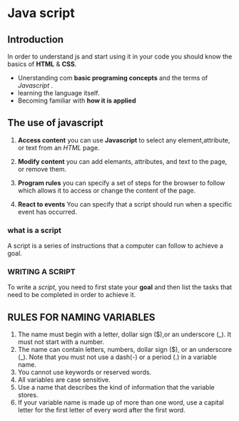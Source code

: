 # Java script

## Introduction
   In order to understand js and start using it in your code you should know the basics of **HTML** & **CSS**.

   - Unerstanding com **basic programing concepts** and the terms of _Javascript_ .
   - learning the language itself.
   - Becoming familiar with **how it is  applied**

## The use of javascript

1. **Access content**
   you can use **Javascript** to select any element,attribute, or text from an _HTML_ page.
2. **Modify content** 
   you can add elemants, attributes, and text to the page, or remove them.  
3. **Program rules** 
   you can specify a set of steps for the browser to follow which allows it to access or change the content of the page.

4. **React to events**
    You can specify that a script should run
    when a specific event has occurred.

### what is a script
A script is a series of instructions that a
computer can follow to achieve a goal. 

### WRITING A SCRIPT

 To write a _script_, you need to first
state your **goal** and then list the
tasks that need to be completed in
order to achieve it. 
   
## RULES FOR NAMING VARIABLES 

1. The name must begin with
a letter, dollar sign ($),or an
underscore (_). It must not start
with a number. 
2. The name can contain letters,
numbers, dollar sign ($), or an
underscore (_). Note that you
must not use a dash(-) or a
period (.) in a variable name. 
3. You cannot use keywords or
reserved words.
4. All variables are case sensitive.
5. Use a name that describes the
kind of information that the
variable stores.
6. If your variable name is made
up of more than one word, use a
capital letter for the first letter of
every word after the first word. 
   
